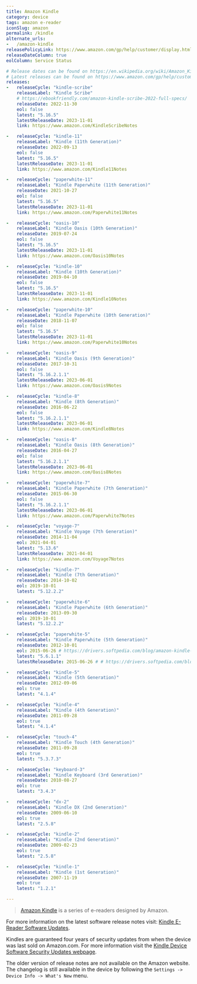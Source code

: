 ```yaml
---
title: Amazon Kindle
category: device
tags: amazon e-reader
iconSlug: amazon
permalink: /kindle
alternate_urls:
-   /amazon-kindle
releasePolicyLink: https://www.amazon.com/gp/help/customer/display.html?nodeId=GKMQC26VQQMM8XSW
releaseDateColumn: true
eolColumn: Service Status

# Release dates can be found on https://en.wikipedia.org/wiki/Amazon_Kindle.
# Latest releases can be found on https://www.amazon.com/gp/help/customer/display.html?nodeId=GKMQC26VQQMM8XSW.
releases:
-   releaseCycle: "kindle-scribe"
    releaseLabel: "Kindle Scribe"
    # https://ebookfriendly.com/amazon-kindle-scribe-2022-full-specs/
    releaseDate: 2022-11-30
    eol: false
    latest: "5.16.5"
    latestReleaseDate: 2023-11-01
    link: https://www.amazon.com/KindleScribeNotes

-   releaseCycle: "kindle-11"
    releaseLabel: "Kindle (11th Generation)"
    releaseDate: 2022-09-13
    eol: false
    latest: "5.16.5"
    latestReleaseDate: 2023-11-01
    link: https://www.amazon.com/Kindle11Notes

-   releaseCycle: "paperwhite-11"
    releaseLabel: "Kindle Paperwhite (11th Generation)"
    releaseDate: 2021-10-27
    eol: false
    latest: "5.16.5"
    latestReleaseDate: 2023-11-01
    link: https://www.amazon.com/Paperwhite11Notes

-   releaseCycle: "oasis-10"
    releaseLabel: "Kindle Oasis (10th Generation)"
    releaseDate: 2019-07-24
    eol: false
    latest: "5.16.5"
    latestReleaseDate: 2023-11-01
    link: https://www.amazon.com/Oasis10Notes

-   releaseCycle: "kindle-10"
    releaseLabel: "Kindle (10th Generation)"
    releaseDate: 2019-04-10
    eol: false
    latest: "5.16.5"
    latestReleaseDate: 2023-11-01
    link: https://www.amazon.com/Kindle10Notes

-   releaseCycle: "paperwhite-10"
    releaseLabel: "Kindle Paperwhite (10th Generation)"
    releaseDate: 2018-11-07
    eol: false
    latest: "5.16.5"
    latestReleaseDate: 2023-11-01
    link: https://www.amazon.com/Paperwhite10Notes

-   releaseCycle: "oasis-9"
    releaseLabel: "Kindle Oasis (9th Generation)"
    releaseDate: 2017-10-31
    eol: false
    latest: "5.16.2.1.1"
    latestReleaseDate: 2023-06-01
    link: https://www.amazon.com/Oasis9Notes

-   releaseCycle: "kindle-8"
    releaseLabel: "Kindle (8th Generation)"
    releaseDate: 2016-06-22
    eol: false
    latest: "5.16.2.1.1"
    latestReleaseDate: 2023-06-01
    link: https://www.amazon.com/Kindle8Notes

-   releaseCycle: "oasis-8"
    releaseLabel: "Kindle Oasis (8th Generation)"
    releaseDate: 2016-04-27
    eol: false
    latest: "5.16.2.1.1"
    latestReleaseDate: 2023-06-01
    link: https://www.amazon.com/Oasis8Notes

-   releaseCycle: "paperwhite-7"
    releaseLabel: "Kindle Paperwhite (7th Generation)"
    releaseDate: 2015-06-30
    eol: false
    latest: "5.16.2.1.1"
    latestReleaseDate: 2023-06-01
    link: https://www.amazon.com/Paperwhite7Notes

-   releaseCycle: "voyage-7"
    releaseLabel: "Kindle Voyage (7th Generation)"
    releaseDate: 2014-11-04
    eol: 2021-04-01
    latest: "5.13.6"
    latestReleaseDate: 2021-04-01
    link: https://www.amazon.com/Voyage7Notes

-   releaseCycle: "kindle-7"
    releaseLabel: "Kindle (7th Generation)"
    releaseDate: 2014-10-02
    eol: 2019-10-01
    latest: "5.12.2.2"

-   releaseCycle: "paperwhite-6"
    releaseLabel: "Kindle Paperwhite (6th Generation)"
    releaseDate: 2013-09-30
    eol: 2019-10-01
    latest: "5.12.2.2"

-   releaseCycle: "paperwhite-5"
    releaseLabel: "Kindle Paperwhite (5th Generation)"
    releaseDate: 2012-10-01
    eol: 2015-06-26 # https://drivers.softpedia.com/blog/amazon-kindle-paperwhite-1st-generation-receives-firmware-5-6-1-1-485364.shtml
    latest: "5.6.1.1"
    latestReleaseDate: 2015-06-26 # # https://drivers.softpedia.com/blog/amazon-kindle-paperwhite-1st-generation-receives-firmware-5-6-1-1-485364.shtml

-   releaseCycle: "kindle-5"
    releaseLabel: "Kindle (5th Generation)"
    releaseDate: 2012-09-06
    eol: true
    latest: "4.1.4"

-   releaseCycle: "kindle-4"
    releaseLabel: "Kindle (4th Generation)"
    releaseDate: 2011-09-28
    eol: true
    latest: "4.1.4"

-   releaseCycle: "touch-4"
    releaseLabel: "Kindle Touch (4th Generation)"
    releaseDate: 2011-09-28
    eol: true
    latest: "5.3.7.3"

-   releaseCycle: "keyboard-3"
    releaseLabel: "Kindle Keyboard (3rd Generation)"
    releaseDate: 2010-08-27
    eol: true
    latest: "3.4.3"

-   releaseCycle: "dx-2"
    releaseLabel: "Kindle DX (2nd Generation)"
    releaseDate: 2009-06-10
    eol: true
    latest: "2.5.8"

-   releaseCycle: "kindle-2"
    releaseLabel: "Kindle (2nd Generation)"
    releaseDate: 2009-02-23
    eol: true
    latest: "2.5.8"

-   releaseCycle: "kindle-1"
    releaseLabel: "Kindle (1st Generation)"
    releaseDate: 2007-11-19
    eol: true
    latest: "1.2.1"

---
```


> [Amazon Kindle](https://en.wikipedia.org/wiki/Amazon_Kindle) is a series of e-readers designed by
> Amazon.

For more information on the latest software release notes visit: [Kindle E-Reader Software Updates](https://www.amazon.com/gp/help/customer/display.html?nodeId=GKMQC26VQQMM8XSW).

Kindles are guaranteed four years of security updates from when the device was last sold on
Amazon.com. For more information visit the [Kindle Device Software Security Updates webpage](https://www.amazon.com/gp/help/customer/display.html?nodeId=GF3LDHSB5YM9BYF7).

The older version of release notes are not available on the Amazon website. The changelog is still
available in the device by following the `Settings -> Device Info -> What's New` menu.
